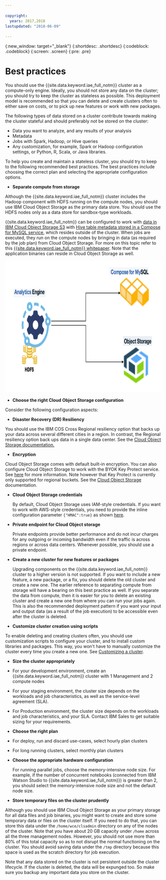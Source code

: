```yaml
---

copyright:
  years: 2017,2018
lastupdated: "2018-06-09"

---
```


<!-- Attribute definitions -->
{:new_window: target="_blank"}
{:shortdesc: .shortdesc}
{:codeblock: .codeblock}
{:screen: .screen}
{:pre: .pre}


# Best practices

You should use the {{site.data.keyword.iae_full_notm}} cluster as a compute-only engine. Ideally, you should not store any data on the cluster; you should try to keep the cluster as stateless as possible. This deployment model is recommended so that you can delete and create clusters often to either save on costs, or to pick up new features or work with new packages.

The following types of data stored on a cluster contribute towards making the cluster stateful and should preferably not be stored on the cluster:
- Data you want to analyze, and any results of your analysis
- Metadata
- Jobs with Spark, Hadoop, or Hive queries
- Any customization, for example, Spark or Hadoop configuration settings, or Python, R, Scala, or Java libraries.

To help you create and maintain a stateless cluster, you should try to keep to the following recommended best practices. The best practices include choosing the correct plan and selecting the appropriate configuration options.

- **Separate compute from storage**

 Although the {{site.data.keyword.iae_full_notm}} cluster includes the Hadoop component with HDFS running on the compute nodes, you should use IBM Cloud Object Storage as the primary data store. You should use the HDFS nodes only as a data store for sandbox-type workloads.

 {{site.data.keyword.iae_full_notm}} can be configured to work with [data in IBM Cloud Object Storage S3](./configure-COS-S3-object-storage.html) with [Hive table metadata stored in a Compose for MySQL service](./working-with-hive.html#externalizing-the-hive-metastore-to-ibm-compose-for-mysql), which resides outside of the cluster. When jobs are executed, they run on the compute nodes by bringing in data (as required by the job plan) from Cloud Object Storage. For more on this topic refer to this [{{site.data.keyword.iae_full_notm}}  whitepaper](https://www-01.ibm.com/common/ssi/cgi-bin/ssialias?htmlfid=ASW12451USEN&). Note that the application binaries can reside in Cloud Object Storage as well.

 ![Shows separating compute from storage in the {{site.data.keyword.iae_full_notm}} cluster.](images/SeparateComputeFromStorage.png)

- **Choose the right Cloud Object Storage configuration**

 Consider the following configuration aspects:

  - **Disaster Recovery (DR) Resiliency**

   You should use the IBM COS Cross Regional resiliency option that backs up your data across several different cities in a region. In contrast, the Regional resiliency option back ups data in a single data center. See the [Cloud Object Storage documentation.](https://console.bluemix.net/docs/services/cloud-object-storage/basics/endpoints.html#select-regions-and-endpoints)
  - **Encryption**

   Cloud Object Storage comes with default built-in encryption. You can also configure Cloud Object Storage to work with the BYOK Key Protect service. See  [here](https://console.bluemix.net/docs/services/keymgmt/index.html#getting-started-with-key-protect) for more information. Note however that Key Protect is currently only supported for regional buckets. See the [Cloud Object Storage](https://console.bluemix.net/docs/services/cloud-object-storage/basics/encryption.html#manage-encryption) documentation.
 - **Cloud Object Storage credentials**

   By default, Cloud Object Storage uses IAM-style credentials. If you want to work with AWS-style credentials, you need to provide the inline configuration parameter `{"HMAC":true}` as shown [here](https://console.bluemix.net/docs/services/cloud-object-storage/iam/service-credentials.html#service-credentials).

 - **Private endpoint for Cloud Object storage**

   Private endpoints provide better performance and do not incur charges for any outgoing or incoming bandwidth even if the traffic is across regions or across data centers. Whenever possible, you should use a private endpoint.


- **Create a new cluster for new features or packages**

  Upgrading components on the  {{site.data.keyword.iae_full_notm}} cluster to a higher version is not supported. If you want to include a new feature, a new package, or a fix, you should delete the old cluster and create a new one. The earlier reference to separating compute from storage will have a bearing on this best practice as well. If you separate the data from compute, then it is easier for you to delete an existing cluster and create a new one from where you can run your jobs again. This is also the recommended deployment pattern if you want your input and output data (as a result of the job execution) to be accessible even after the cluster is deleted.

- **Customize cluster creation using scripts**

 To enable deleting and creating clusters often, you should use customization scripts to configure your cluster, and to install custom libraries and packages. This way, you won't have to manually customize the cluster every time you create a new one. See [Customizing a cluster](./customizing-cluster.html).

- **Size the cluster appropriately**
 -	For your development environment, create an {{site.data.keyword.iae_full_notm}} cluster  with 1 Management and 2 compute nodes
 - For your staging environment, the cluster size depends on the workloads and job characteristics, as well as the service-level agreement (SLA).
 - For Production environment, the cluster size depends on the workloads and job characteristics, and your SLA. Contact IBM Sales to get suitable sizing for your requirements.


- **Choose the right plan**
 - For deploy, run and discard use-cases, select hourly plan clusters
 - For long running clusters, select monthly plan clusters


- **Choose the appropriate hardware configuration**

  For running parallel jobs, choose the memory-intensive node size. For example, if the number of concurrent notebooks (connected from IBM Watson Studio to {{site.data.keyword.iae_full_notm}}) is greater than 2, you should select the memory-intensive node size and not the default node size.

- **Store temporary files on the cluster prudently**

 Although you should use IBM Cloud Object Storage as your primary storage for all data files and job binaries, you might want to create and store some temporary data or files on the cluster itself. If you need to do that, you can store this data under the `/home/wce/clsadmin` directory on any of the nodes of the cluster. Note that you have about 20 GB capacity under `/home` across all the three management nodes. However, you should not use more than 80% of this total capacity so as to not disrupt the normal functioning on the cluster. You should avoid saving data under the `/tmp` directory because this space is used as the scratch directory for job execution.

 Note that any data stored on the cluster is not persistent outside the cluster lifecycle. If the cluster is deleted, the data will be expunged too. So make sure you backup any important data you store on the cluster.

